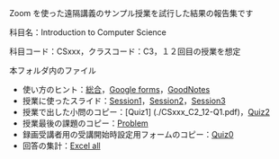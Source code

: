 Zoom を使った遠隔講義のサンプル授業を試行した結果の報告集です

科目名：Introduction to Computer Science

科目コード：CSxxx，クラスコード：C3，１２回目の授業を想定

本フォルダ内のファイル

* 使い方のヒント：[総合](./Tips-200411.pdf)，[Google forms](./Tips_Gforms.pdf)，[GoodNotes](./Tips_GoodNotes.pdf)
* 授業に使ったスライド：[Session1](./CSxxx_C3_12-S1.pptx)，[Session2](./CSxxx_C3_12-S2.pptx)，[Session3](./CSxxx_C3_12-S3.pptx)
* 授業で出した小問のコピー：[Quiz1] (./CSxxx_C2_12-Q1.pdf)，[Quiz2](./CSxxx_C2_12-Q2.pdf)
* 授業最後の課題のコピー：[Problem](./CSxxx_C2_12-P.pdf)
* 録画受講者用の受講開始時設定用フォームのコピー：[Quiz0](./CSxxx_C2_12-Q0.pdf)
* 回答の集計：[Excel all](./CSxxx_all.xlsx)
